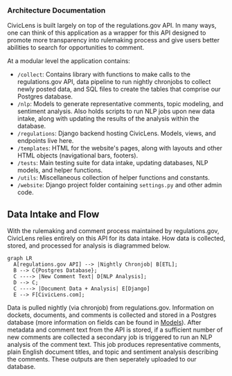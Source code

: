 ### Architecture Documentation

CivicLens is built largely on top of the regulations.gov API. In many ways, one can think of this application as a wrapper for this API designed to promote more transparency into rulemaking process and give users better abilities to search for opportunities to comment.

At a modular level the application contains:

- `/collect`: Contains library with functions to make calls to the regulations.gov API, data pipeline to run nightly chronjobs to collect newly posted data, and SQL files to create the tables that comprise our Postgres database.
- `/nlp`: Models to generate representative comments, topic modeling, and sentiment analysis. Also holds scripts to run NLP jobs upon new data intake, along with updating the results of the analysis within the database.
- `/regulations`: Django backend hosting CivicLens. Models, views, and endpoints live here.
- `/templates`: HTML for the website's pages, along with layouts and other HTML objects (navigational bars, footers).
- `/tests`: Main testing suite for data intake, updating databases, NLP models, and helper functions.
- `/utils`: Miscellaneous collection of helper functions and constants.
- `/website`: Django project folder containing `settings.py` and other admin code.

## Data Intake and Flow
With the rulemaking and comment process maintained by regulations.gov, CivicLens relies entirely on this API for its data intake. How data is collected, stored, and processed for analysis is diagrammed below.

``` mermaid
graph LR
  A[regulations.gov API] --> |Nightly Chronjob| B[ETL];
  B --> C{Postgres Database};
  C ----> |New Comment Text| D[NLP Analysis];
  D --> C;
  C ----> |Document Data + Analysis| E[Django]
  E --> F[CivicLens.com];
```

Data is pulled nightly (via chronjob) from regulations.gov. Information on dockets, documents, and comments is collected and stored in a Postgres database (more information on fields can be found in [Models](models.md)). After metadata and comment text from the API is stored, if a sufficient number of new comments are collected a secondary job is triggered to run an NLP analysis of the comment text. This job produces representative comments, plain English document titles, and topic and sentiment analysis describing the comments. These outputs are then seperately uploaded to our database.
